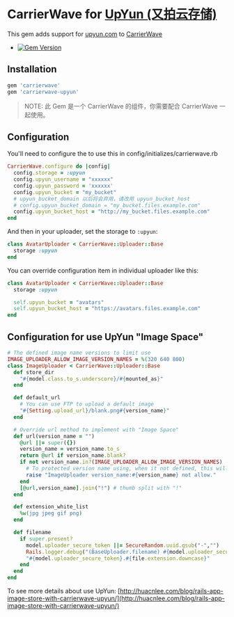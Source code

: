 # CarrierWave for [UpYun (又拍云存储)](http://upyun.com)

This gem adds support for [upyun.com](http://www.upyun.com) to [CarrierWave](https://github.com/jnicklas/carrierwave/)


- [![Gem Version](https://badge.fury.io/rb/carrierwave-upyun.png)](https://rubygems.org/gems/carrierwave-upyun)


## Installation

```ruby
gem 'carrierwave'
gem 'carrierwave-upyun'
```

> NOTE: 此 Gem 是一个 CarrierWave 的组件，你需要配合 CarrierWave 一起使用。

## Configuration

You'll need to configure the to use this in config/initializes/carrierwave.rb

```ruby
CarrierWave.configure do |config|
  config.storage = :upyun
  config.upyun_username = "xxxxxx"
  config.upyun_password = 'xxxxxx'
  config.upyun_bucket = "my_bucket"
  # upyun_bucket_domain 以后将会弃用，请改用 upyun_bucket_host
  # config.upyun_bucket_domain = "my_bucket.files.example.com"
  config.upyun_bucket_host = "http://my_bucket.files.example.com"
end
```

And then in your uploader, set the storage to `:upyun`:

```ruby
class AvatarUploader < CarrierWave::Uploader::Base
  storage :upyun
end
```

You can override configuration item in individual uploader like this:

```ruby
class AvatarUploader < CarrierWave::Uploader::Base
  storage :upyun

  self.upyun_bucket = "avatars"
  self.upyun_bucket_host = "https://avatars.files.example.com"
end
```

## Configuration for use UpYun "Image Space"

```ruby
# The defined image name versions to limit use
IMAGE_UPLOADER_ALLOW_IMAGE_VERSION_NAMES = %(320 640 800)
class ImageUploader < CarrierWave::Uploader::Base
  def store_dir
    "#{model.class.to_s.underscore}/#{mounted_as}"
  end

  def default_url
    # You can use FTP to upload a default image
    "#{Setting.upload_url}/blank.png#{version_name}"
  end

  # Override url method to implement with "Image Space"
  def url(version_name = "")
    @url ||= super({})
    version_name = version_name.to_s
    return @url if version_name.blank?
    if not version_name.in?(IMAGE_UPLOADER_ALLOW_IMAGE_VERSION_NAMES)
      # To protected version name using, when it not defined, this will be give an error message in development environment
      raise "ImageUploader version_name:#{version_name} not allow."
    end
    [@url,version_name].join("!") # thumb split with "!"
  end

  def extension_white_list
    %w(jpg jpeg gif png)
  end

  def filename
    if super.present?
      model.uploader_secure_token ||= SecureRandom.uuid.gsub("-","")
      Rails.logger.debug("(BaseUploader.filename) #{model.uploader_secure_token}")
      "#{model.uploader_secure_token}.#{file.extension.downcase}"
    end
  end
end
```

To see more details about use UpYun: [http://huacnlee.com/blog/rails-app-image-store-with-carrierwave-upyun/](http://huacnlee.com/blog/rails-app-image-store-with-carrierwave-upyun/)
